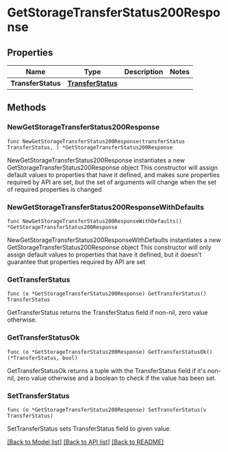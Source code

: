 # GetStorageTransferStatus200Response

## Properties

Name | Type | Description | Notes
------------ | ------------- | ------------- | -------------
**TransferStatus** | [**TransferStatus**](TransferStatus.md) |  | 

## Methods

### NewGetStorageTransferStatus200Response

`func NewGetStorageTransferStatus200Response(transferStatus TransferStatus, ) *GetStorageTransferStatus200Response`

NewGetStorageTransferStatus200Response instantiates a new GetStorageTransferStatus200Response object
This constructor will assign default values to properties that have it defined,
and makes sure properties required by API are set, but the set of arguments
will change when the set of required properties is changed

### NewGetStorageTransferStatus200ResponseWithDefaults

`func NewGetStorageTransferStatus200ResponseWithDefaults() *GetStorageTransferStatus200Response`

NewGetStorageTransferStatus200ResponseWithDefaults instantiates a new GetStorageTransferStatus200Response object
This constructor will only assign default values to properties that have it defined,
but it doesn't guarantee that properties required by API are set

### GetTransferStatus

`func (o *GetStorageTransferStatus200Response) GetTransferStatus() TransferStatus`

GetTransferStatus returns the TransferStatus field if non-nil, zero value otherwise.

### GetTransferStatusOk

`func (o *GetStorageTransferStatus200Response) GetTransferStatusOk() (*TransferStatus, bool)`

GetTransferStatusOk returns a tuple with the TransferStatus field if it's non-nil, zero value otherwise
and a boolean to check if the value has been set.

### SetTransferStatus

`func (o *GetStorageTransferStatus200Response) SetTransferStatus(v TransferStatus)`

SetTransferStatus sets TransferStatus field to given value.



[[Back to Model list]](../README.md#documentation-for-models) [[Back to API list]](../README.md#documentation-for-api-endpoints) [[Back to README]](../README.md)


